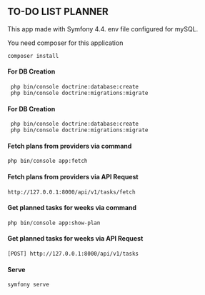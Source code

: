 ## TO-DO LIST PLANNER

This app made with Symfony 4.4. env file configured for mySQL.

You need composer for this application
```
composer install
```

#### For DB Creation
```
 php bin/console doctrine:database:create
 php bin/console doctrine:migrations:migrate
```

#### For DB Creation
```
 php bin/console doctrine:database:create
 php bin/console doctrine:migrations:migrate
```
#### Fetch plans from providers via command
```
php bin/console app:fetch
```
#### Fetch plans from providers via API Request
```
http://127.0.0.1:8000/api/v1/tasks/fetch
```
#### Get planned tasks for weeks via command
```
php bin/console app:show-plan
```
#### Get planned tasks for weeks via API Request
```
[POST] http://127.0.0.1:8000/api/v1/tasks
```
#### Serve
```
symfony serve
```
